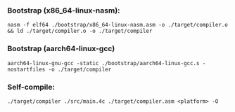 ### Bootstrap (x86_64-linux-nasm):
`nasm -f elf64 ./bootstrap/x86_64-linux-nasm.asm -o ./target/compiler.o && ld ./target/compiler.o -o ./target/compiler`

### Bootstrap (aarch64-linux-gcc)
`aarch64-linux-gnu-gcc -static ./bootstrap/aarch64-linux-gcc.s -nostartfiles -o ./target/compiler`

### Self-compile:
`./target/compiler ./src/main.4c ./target/compiler.asm <platform> -O`